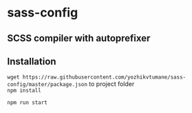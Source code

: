 # sass-config

## SCSS compiler with autoprefixer

## Installation

`wget https://raw.githubusercontent.com/yozhikvtumane/sass-config/master/package.json` to project folder  
`npm install`  

`npm run start`
